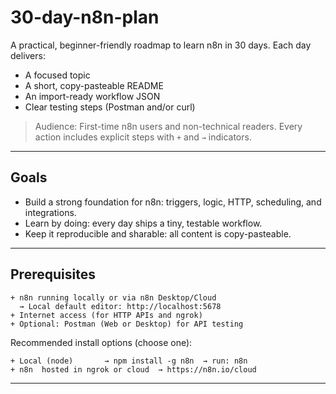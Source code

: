 # 30-day-n8n-plan
A practical, beginner-friendly roadmap to learn n8n in 30 days. Each day delivers:
- A focused topic
- A short, copy-pasteable README
- An import-ready workflow JSON
- Clear testing steps (Postman and/or curl)

> Audience: First-time n8n users and non-technical readers. Every action includes explicit steps with `+` and `→` indicators.

---

## Goals

- Build a strong foundation for n8n: triggers, logic, HTTP, scheduling, and integrations.
- Learn by doing: every day ships a tiny, testable workflow.
- Keep it reproducible and sharable: all content is copy-pasteable.

---

## Prerequisites

```text
+ n8n running locally or via n8n Desktop/Cloud
  → Local default editor: http://localhost:5678
+ Internet access (for HTTP APIs and ngrok)
+ Optional: Postman (Web or Desktop) for API testing
```

Recommended install options (choose one):
```text
+ Local (node)       → npm install -g n8n  → run: n8n
+ n8n  hosted in ngrok or cloud  → https://n8n.io/cloud

```

---
